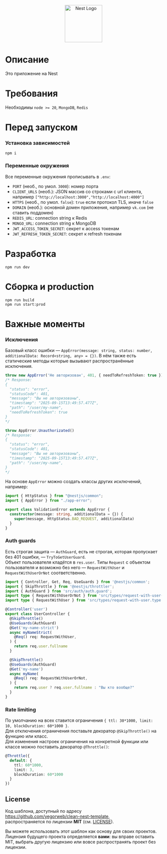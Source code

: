 <p align="center">
  <a href="http://nestjs.com/" target="blank"><img src="https://nestjs.com/img/logo-small.svg" width="120" alt="Nest Logo" /></a>
</p>

# Описание
Это приложение на Nest

# Требования

Необходимы `node >= 20`, `MongoDB`, `Redis`

# Перед запуском

### Установка зависимостей
```shell
npm i
```

### Переменные окружения
Все переменные окружения прописывать в `.env`:
- `PORT` (необ., по умол. `3000`): номер порта
- `CLIENT_URLS` (необ.): JSON массив со строками с url клиента, например `["http://localhost:3000","http://localhost:4000"]`
- `HTTPS` (необ., по умол. `false`): `true` если протокол TLS, иначе `false`
- `DOMAIN` (необ.): основной домен приложения, например `vk.com` (не ставить поддомен)
- `REDIS_URL`: connection string к Redis
- `MONGO_URL`: connection string к MongoDB
- `JWT_ACCESS_TOKEN_SECRET`: секрет к access токенам 
- `JWT_REFRESH_TOKEN_SECRET`: секрет к refresh токенам

# Разработка

```shell
npm run dev
```

# Сборка и production

```shell
npm run build
npm run start:prod
```

# Важные моменты

### Исключения
Базовый класс ошибки — `AppError(message: string, status: number, additionalData: Record<string, any> = {})`. В нём также есть статические методы которые вызывают распространённые исключения.
```ts
throw new AppError('Не авторизован', 401, { needToRefreshToken: true })
/* Response:
{
  "status": "error",
  "statusCode": 401,
  "message": "Вы не авторизованы",
  "timestamp": "2025-09-15T13:49:57.477Z",
  "path": "/user/my-name",
  "needToRefreshToken": true
}
*/

throw AppError.Unauthorizated()
/* Response:
{
  "status": "error",
  "statusCode": 401,
  "message": "Вы не авторизованы",
  "timestamp": "2025-09-15T13:49:57.477Z",
  "path": "/user/my-name",
}
*/
```

На основе `AppError` можно создать классы других исключений, например: 
```ts
import { HttpStatus } from "@nestjs/common";
import { AppError } from "./app-error";

export class ValidationError extends AppError {
  constructor(message: string, additionalData = {}) {
    super(message, HttpStatus.BAD_REQUEST, additionalData)
  }
}
```

### Auth guards
Есть строгая защита — `AuthGuard`, есть не строгая, которая пропускает без 401 ошибки, — `TryToGetUserGuard`.<br>
Объект пользователя кладётся в `res.user`. Типы `Request` с объектом пользователя и возможно без него — `RequestWithUser` и `RequestWithUserOrNot` соответственно.
```ts
import { Controller, Get, Req, UseGuards } from '@nestjs/common';
import { SkipThrottle } from '@nestjs/throttler';
import { AuthGuard } from 'src/auth/auth.guard';
import type { RequestWithUserOrNot } from 'src/types/request-with-user-or-not.type';
import type { RequestWithUser } from 'src/types/request-with-user.type';

@Controller('user')
export class UserController {
  @SkipThrottle()
  @UseGuards(AuthGuard)
  @Get('my-name-strict')
  async myNameStrict(
    @Req() req: RequestWithUser,
  ) {
    return req.user.fullname
  }

  @SkipThrottle()
  @UseGuards(AuthGuard)
  @Get('my-name')
  async myName(
    @Req() req: RequestWithUserOrNot,
  ) {
    return req.user ? req.user.fullname : "Вы кто вообще?"
  }
}
```

### Rate limiting
По умолчанию на всех ставится ограничения `{ ttl: 30*1000, limit: 10, blockDuration: 60*1000 }`.<br>
Для отключения ограничения поставьте декоратор `@SkipThrottle()` на функцию или класс.<br>
Для изменения настроек ограничения на конкретной функции или классе можно поставить декоратор `@Throttle()`:
```ts
@Throttle({
  default: {
    ttl: 60*1000,
    limit: 3,
    blockDuration: 60*1000
  }
})
```

## License

Код шаблона, доступный по адресу  
<https://github.com/yegorweb/clean-nest-template>,  
распространяется по лицензии **MIT** (см. [LICENSE](https://github.com/yegorweb/clean-nest-template/blob/master/LICENSE)).

Вы можете использовать этот шаблон как основу для своих проектов.  
Лицензия будущего проекта определяется **вами**: вы вправе
оставить MIT, выбрать другую лицензию или вовсе
распространять проект без лицензии.
